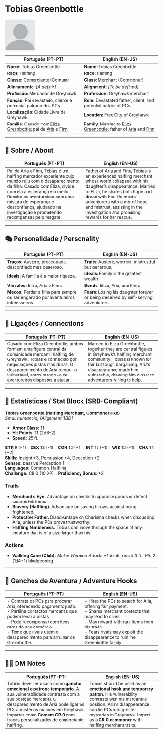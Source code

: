 # Tobias Greenbottle

![Tobias Greenbottle](docs/assets/npc/npc_blank.png)

| **Português (PT-PT)** | **English (EN-US)** |
| --------------------- | ------------------- |
| **Nome:** Tobias Greenbottle | **Name:** Tobias Greenbottle |
| **Raça:** Halfling | **Race:** Halfling |
| **Classe:** Comerciante (Comum) | **Class:** Merchant (Commoner) |
| **Alinhamento:** *[A definir]* | **Alignment:** *[To be defined]* |
| **Profissão:** Mercador de Greyhawk | **Profession:** Greyhawk merchant |
| **Função:** Pai devastado, cliente e potencial patrono dos PCs | **Role:** Devastated father, client, and potential patron of PCs |
| **Localização:** Cidade Livre de Greyhawk | **Location:** Free City of Greyhawk |
| **Família:** Casado com [Eliza Greenbottle](docs/dm/-/npc/Free%20City%20of%20Grehawk/eliza_greenbottle.md); pai de [Aria](docs/dm/-/npc/Free%20City%20of%20Grehawk/aria_greenbottle.md) e [Finn](docs/dm/-/npc/Free%20City%20of%20Grehawk/finn_greenbottle.md) | **Family:** Married to [Eliza Greenbottle](docs/dm/-/npc/Free%20City%20of%20Grehawk/eliza_greenbottle.md); father of [Aria](docs/dm/-/npc/Free%20City%20of%20Grehawk/aria_greenbottle.md) and [Finn](docs/dm/-/npc/Free%20City%20of%20Grehawk/finn_greenbottle.md) |

---

## 📖 Sobre / About

| **Português (PT-PT)** | **English (EN-US)** |
| --------------------- | ------------------- |
| Pai de Aria e Finn, Tobias é um halfling mercador experiente cujo mundo ruiu com o desaparecimento da filha. Casado com Eliza, divide com ela a esperança e o medo. Recebe os aventureiros com uma mistura de esperança e desconfiança, ajudando na investigação e prometendo recompensas pelo resgate. | Father of Aria and Finn, Tobias is an experienced halfling merchant whose world collapsed with his daughter’s disappearance. Married to Eliza, he shares both hope and dread with her. He meets adventurers with a mix of hope and mistrust, assisting in the investigation and promising rewards for her rescue. |

---

## 🎭 Personalidade / Personality

| **Português (PT-PT)** | **English (EN-US)** |
| --------------------- | ------------------- |
| **Traços:** Austero, preocupado, desconfiado mas generoso. | **Traits:** Austere, worried, mistrustful but generous. |
| **Ideais:** A família é a maior riqueza. | **Ideals:** Family is the greatest wealth. |
| **Vínculos:** Eliza, Aria e Finn. | **Bonds:** Eliza, Aria, and Finn. |
| **Medos:** Perder a filha para sempre ou ser enganado por aventureiros interesseiros. | **Fears:** Losing his daughter forever or being deceived by self-serving adventurers. |

---

## 🔗 Ligações / Connections

| **Português (PT-PT)** | **English (EN-US)** |
| --------------------- | ------------------- |
| Casado com Eliza Greenbottle, ambos formam uma figura central da comunidade mercantil halfling de Greyhawk. Tobias é conhecido por negociações justas mas duras. O desaparecimento de Aria tornou-o vulnerável, aproximando-o de aventureiros dispostos a ajudar. | Married to Eliza Greenbottle, together they are central figures in Greyhawk’s halfling merchant community. Tobias is known for fair but tough bargaining. Aria’s disappearance made him vulnerable, drawing him closer to adventurers willing to help. |

---

<!-- 🔒 DM-ONLY SECTION BELOW -->

## 🧩 Estatísticas / Stat Block (SRD-Compliant)

**Tobias Greenbottle (Halfling Merchant, Commoner-like)**  
*Small humanoid, [Alignment TBD]*

- **Armor Class:** 11  
- **Hit Points:** 11 (2d8+2)  
- **Speed:** 25 ft.  

**STR** 9 (−1) **DEX** 13 (+1) **CON** 12 (+1) **INT** 13 (+1) **WIS** 12 (+1) **CHA** 14 (+2)  
**Skills:** Insight +3, Persuasion +4, Deception +2  
**Senses:** passive Perception 11  
**Languages:** Common, Halfling  
**Challenge:** CR 0 (10 XP) **Proficiency Bonus:** +2  

### Traits
- **Merchant’s Eye.** Advantage on checks to appraise goods or detect counterfeit items.  
- **Bravery (Halfling).** Advantage on saving throws against being frightened.  
- **Protective Father.** Disadvantage on Charisma checks when discussing Aria, unless the PCs prove trustworthy.  
- **Halfling Nimbleness.** Tobias can move through the space of any creature that is of a size larger than his.  

### Actions
- **Walking Cane (Club).** *Melee Weapon Attack:* +1 to hit, reach 5 ft., *Hit:* 2 (1d4−1) bludgeoning.  

---

## 🎲 Ganchos de Aventura / Adventure Hooks

| **Português (PT-PT)** | **English (EN-US)** |
| --------------------- | ------------------- |
| - Contrata os PCs para procurar Aria, oferecendo pagamento justo.<br>- Partilha contactos mercantis que podem levar a pistas.<br>- Pode recompensar com itens raros do seu comércio.<br>- Teme que rivais usem o desaparecimento para arruinar os Greenbottle. | - Hires the PCs to search for Aria, offering fair payment.<br>- Shares merchant contacts that may lead to clues.<br>- May reward with rare items from his trade.<br>- Fears rivals may exploit the disappearance to ruin the Greenbottle family. |

---

## 🧑‍💻 DM Notes

| **Português (PT-PT)** | **English (EN-US)** |
| --------------------- | ------------------- |
| Tobias deve ser usado como **gancho emocional e patrono temporário**. A sua vulnerabilidade contrasta com a sua posição mercantil. O desaparecimento de Aria pode ligar os PCs a mistérios maiores em Greyhawk. Importar como **Comum CR 0** com traços personalizados de comerciante halfling. | Tobias should be used as an **emotional hook and temporary patron**. His vulnerability contrasts with his mercantile position. Aria’s disappearance can tie PCs into greater mysteries in Greyhawk. Import as a **CR 0 commoner** with halfling merchant traits. |
